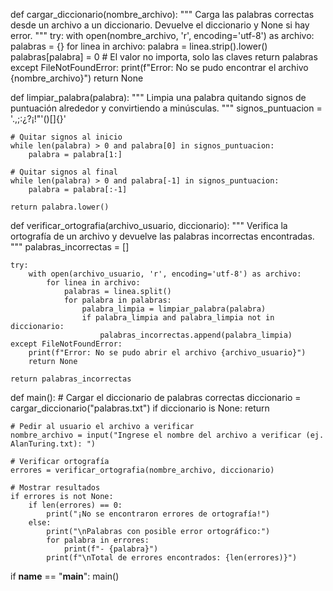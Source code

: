def cargar_diccionario(nombre_archivo):
    """
    Carga las palabras correctas desde un archivo a un diccionario.
    Devuelve el diccionario y None si hay error.
    """
    try:
        with open(nombre_archivo, 'r', encoding='utf-8') as archivo:
            palabras = {}
            for linea in archivo:
                palabra = linea.strip().lower()
                palabras[palabra] = 0  # El valor no importa, solo las claves
            return palabras
    except FileNotFoundError:
        print(f"Error: No se pudo encontrar el archivo {nombre_archivo}")
        return None

def limpiar_palabra(palabra):
    """
    Limpia una palabra quitando signos de puntuación alrededor y convirtiendo a minúsculas.
    """
    signos_puntuacion = '.,;:¿?¡!"\'()[]{}'
    
    # Quitar signos al inicio
    while len(palabra) > 0 and palabra[0] in signos_puntuacion:
        palabra = palabra[1:]
    
    # Quitar signos al final
    while len(palabra) > 0 and palabra[-1] in signos_puntuacion:
        palabra = palabra[:-1]
    
    return palabra.lower()

def verificar_ortografia(archivo_usuario, diccionario):
    """
    Verifica la ortografía de un archivo y devuelve las palabras incorrectas encontradas.
    """
    palabras_incorrectas = []
    
    try:
        with open(archivo_usuario, 'r', encoding='utf-8') as archivo:
            for linea in archivo:
                palabras = linea.split()
                for palabra in palabras:
                    palabra_limpia = limpiar_palabra(palabra)
                    if palabra_limpia and palabra_limpia not in diccionario:
                        palabras_incorrectas.append(palabra_limpia)
    except FileNotFoundError:
        print(f"Error: No se pudo abrir el archivo {archivo_usuario}")
        return None
    
    return palabras_incorrectas

def main():
    # Cargar el diccionario de palabras correctas
    diccionario = cargar_diccionario("palabras.txt")
    if diccionario is None:
        return
    
    # Pedir al usuario el archivo a verificar
    nombre_archivo = input("Ingrese el nombre del archivo a verificar (ej. AlanTuring.txt): ")
    
    # Verificar ortografía
    errores = verificar_ortografia(nombre_archivo, diccionario)
    
    # Mostrar resultados
    if errores is not None:
        if len(errores) == 0:
            print("¡No se encontraron errores de ortografía!")
        else:
            print("\nPalabras con posible error ortográfico:")
            for palabra in errores:
                print(f"- {palabra}")
            print(f"\nTotal de errores encontrados: {len(errores)}")

if __name__ == "__main__":
    main()
